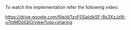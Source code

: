To watch the implementation refer the following video:

https://drive.google.com/file/d/1zvF0SalzlkSF-Bs3XzJzN-u7mMDoIQIO/view?usp=sharing
